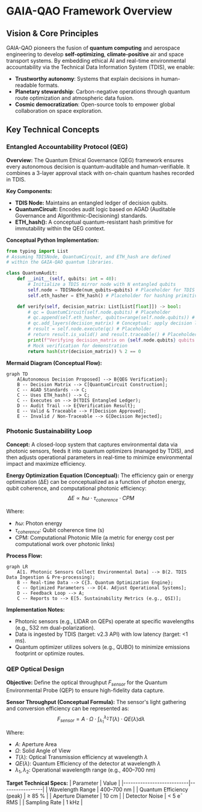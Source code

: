 # GAIA-QAO Framework Overview

## Vision & Core Principles

GAIA-QAO pioneers the fusion of **quantum computing** and aerospace engineering to develop **self-optimizing**, **climate-positive** air and space transport systems. By embedding ethical AI and real-time environmental accountability via the Technical Data Information System (TDIS), we enable:
- **Trustworthy autonomy**: Systems that explain decisions in human-readable formats.
- **Planetary stewardship**: Carbon-negative operations through quantum route optimization and atmospheric data fusion.
- **Cosmic democratization**: Open-source tools to empower global collaboration on space exploration.

## Key Technical Concepts

### Entangled Accountability Protocol (QEG)

**Overview:**
The Quantum Ethical Governance (QEG) framework ensures every autonomous decision is quantum-auditable and human-verifiable. It combines a 3-layer approval stack with on-chain quantum hashes recorded in TDIS.

**Key Components:**
*   **TDIS Node:** Maintains an entangled ledger of decision qubits.
*   **QuantumCircuit:** Encodes audit logic based on AGAD (Auditable Governance and Algorithmic-Decisioning) standards.
*   **ETH_hash():** A conceptual quantum-resistant hash primitive for immutability within the QEG context.

**Conceptual Python Implementation:**
```python
from typing import List
# Assuming TDISNode, QuantumCircuit, and ETH_hash are defined
# within the GAIA-QAO quantum libraries.

class QuantumAudit:
    def __init__(self, qubits: int = 40):
        # Initialize a TDIS mirror node with N entangled qubits
        self.node = TDISNode(num_qubits=qubits) # Placeholder for TDIS SDK
        self.eth_hasher = ETH_hash() # Placeholder for hashing primitive

    def verify(self, decision_matrix: List[List[float]]) -> bool:
        # qc = QuantumCircuit(self.node.qubits) # Placeholder
        # qc.append(self.eth_hasher, qubits=range(self.node.qubits)) # Conceptual
        # qc.add_layers(decision_matrix) # Conceptual: apply decision logic
        # result = self.node.execute(qc) # Placeholder
        # return result.is_valid() and result.traceable() # Placeholder
        print(f"Verifying decision_matrix on {self.node.qubits} qubits via TDIS.")
        # Mock verification for demonstration
        return hash(str(decision_matrix)) % 2 == 0
```

**Mermaid Diagram (Conceptual Flow):**
```mermaid
graph TD
    A[Autonomous Decision Proposed] --> B{QEG Verification};
    B -- Decision Matrix --> C[QuantumCircuit Construction];
    C -- AGAD Standards --> C;
    C -- Uses ETH_hash() --> C;
    C -- Executes on --> D(TDIS Entangled Ledger);
    D -- Audit Trail --> E{Verification Result};
    E -- Valid & Traceable --> F[Decision Approved];
    E -- Invalid / Non-Traceable --> G[Decision Rejected];
```

### Photonic Sustainability Loop

**Concept:**
A closed-loop system that captures environmental data via photonic sensors, feeds it into quantum optimizers (managed by TDIS), and then adjusts operational parameters in real-time to minimize environmental impact and maximize efficiency.

**Energy Optimization Equation (Conceptual):**
The efficiency gain or energy optimization (ΔE) can be conceptualized as a function of photon energy, qubit coherence, and computational photonic efficiency:
$$
\Delta E \propto \hbar \omega \cdot \tau_{coherence} \cdot CPM
$$

Where:
- $\hbar \omega$: Photon energy
- $\tau_{coherence}$: Qubit coherence time (s)
- CPM: Computational Photonic Mile (a metric for energy cost per computational work over photonic links)

**Process Flow:**
```mermaid
graph LR
    A[1. Photonic Sensors Collect Environmental Data] --> B(2. TDIS Data Ingestion & Pre-processing);
    B -- Real-time Data --> C{3. Quantum Optimization Engine};
    C -- Optimized Parameters --> D[4. Adjust Operational Systems];
    D -- Feedback Loop --> A;
    C -- Reports to --> E[5. Sustainability Metrics (e.g., QSI)];
```

**Implementation Notes:**
- Photonic sensors (e.g., LIDAR on QEPs) operate at specific wavelengths (e.g., 532 nm dual-polarization).
- Data is ingested by TDIS (target: v2.3 API) with low latency (target: <1 ms).
- Quantum optimizer utilizes solvers (e.g., QUBO) to minimize emissions footprint or optimize routes.

### QEP Optical Design

**Objective:**
Define the optical throughput $F_{sensor}$ for the Quantum Environmental Probe (QEP) to ensure high-fidelity data capture.

**Sensor Throughput (Conceptual Formula):**
The sensor's light gathering and conversion efficiency can be represented as:
$$
F_{sensor} = A \cdot \Omega \cdot \int_{\lambda_1}^{\lambda_2} T(\lambda) \cdot QE(\lambda) d\lambda
$$

Where:
- $A$: Aperture Area
- $\Omega$: Solid Angle of View
- $T(\lambda)$: Optical Transmission efficiency at wavelength $\lambda$
- $QE(\lambda)$: Quantum Efficiency of the detector at wavelength $\lambda$
- $\lambda_1, \lambda_2$: Operational wavelength range (e.g., 400–700 nm)

**Target Technical Specs:**
| Parameter | Value |
|---------------------------|-----------------|
| Wavelength Range | 400–700 nm |
| Quantum Efficiency (peak) | ≥ 85 % |
| Aperture Diameter | 10 cm |
| Detector Noise | < 5 e¯ RMS |
| Sampling Rate | 1 kHz |
